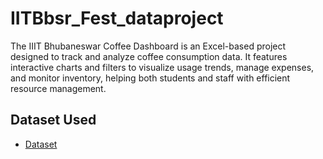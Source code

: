 # IITBbsr_Fest_dataproject
The IIIT Bhubaneswar Coffee Dashboard is an Excel-based project designed to track and analyze coffee consumption data. It features interactive charts and filters to visualize usage trends, manage expenses, and monitor inventory, helping both students and staff with efficient resource management.
## Dataset Used
 - <a href= "C:\Users\INZAMUL KHAN\OneDrive\Documents\coffeeOrdersData.xlsx">Dataset</a>
